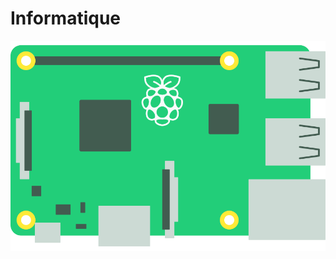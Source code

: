 # Informatique

<p align="center">
<img src="assets/com/raspy.svg" alt="Raspberry PI 3 - Club Robot INSA Toulouse">
</p>